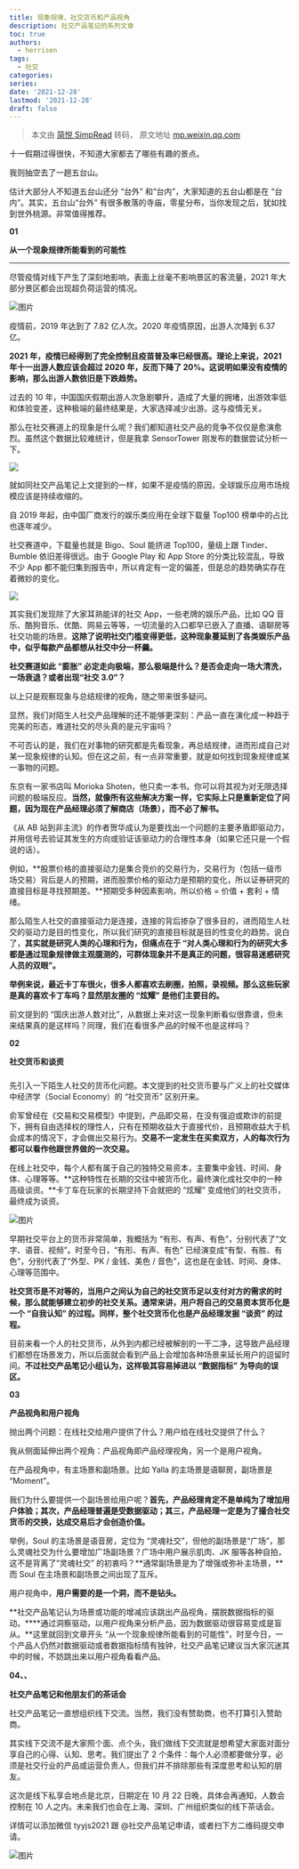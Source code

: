 ```yaml
---
title: 现象规律、社交货币和产品视角
description: 社交产品笔记的系列文章
toc: true
authors:
  - herrisen
tags:
  - 社交
categories:
series:
date: '2021-12-28'
lastmod: '2021-12-28'
draft: false
---
```

> 本文由 [简悦 SimpRead](http://ksria.com/simpread/) 转码， 原文地址 [mp.weixin.qq.com](https://mp.weixin.qq.com/s/EbjEnofrps9gYsQmSuXs-A)

十一假期过得很快，不知道大家都去了哪些有趣的景点。

我则抽空去了一趟五台山。

估计大部分人不知道五台山还分 “台外” 和“台内”，大家知道的五台山都是在 “台内”。其实，五台山“台外” 有很多散落的寺庙，零星分布，当你发现之后，犹如找到世外桃源。非常值得推荐。

**01**

**从一个现象规律所能看到的可能性**




-------------------------

尽管疫情对线下产生了深刻地影响，表面上丝毫不影响景区的客流量，2021 年大部分景区都会出现超负荷运营的情况。

![图片](https://mmbiz.qpic.cn/mmbiz_png/OjDnVlk20ZyR263fjzRLBj1CtM1gkYuJgkSfvW7xoWfRfw2Kkuut8nuWJ57lU1YUQCTMODxvsLFRdYzIN8Vueg/640?wx_fmt=png)

疫情前，2019 年达到了 7.82 亿人次。2020 年疫情原因，出游人次降到 6.37 亿。

**2021 年，疫情已经得到了完全控制且疫苗普及率已经很高。理论上来说，2021 年十一出游人数应该会超过 2020 年，反而下降了 20%。这说明如果没有疫情的影响，那么出游人数依旧是下跌趋势。**

过去的 10 年，中国国庆假期出游人次急剧攀升，造成了大量的拥堵，出游效率低和体验变差，这种极端的最终结果是，大家选择减少出游。这与疫情无关。

那么在社交赛道上的现象是什么呢？我们都知道社交产品的竞争不仅仅是愈演愈烈。虽然这个数据比较难统计，但是我拿 SensorTower 刚发布的数据尝试分析一下。

![](https://mmbiz.qpic.cn/mmbiz_png/OjDnVlk20ZycWW3kXsZxHXWIpPazOD3IQ9JTFkU0umQZmeUEUEWhXvL3NiaKXXCSoNJHh25RPibHxEIGxKc8icaog/640?wx_fmt=png)

就如同社交产品笔记上文提到的一样，如果不是疫情的原因，全球娱乐应用市场规模应该是持续收缩的。

自 2019 年起，由中国厂商发行的娱乐类应用在全球下载量 Top100 榜单中的占比也逐年减少。

社交赛道中，下载量也就是 Bigo、Soul 能挤进 Top100，量级上跟 Tinder、Bumble 依旧差得很远。由于 Google Play 和 App Store 的分类比较混乱，导致不少 App 都不能归集到报告中，所以肯定有一定的偏差，但是总的趋势确实存在着微妙的变化。

![](https://mmbiz.qpic.cn/mmbiz_png/OjDnVlk20ZycWW3kXsZxHXWIpPazOD3IZWFOd5JDh2ohGPRLDUxAsKf2KV3UsNcfrKEEibMX0sUpuibgiaAibrGGuA/640?wx_fmt=png)

其实我们发现除了大家耳熟能详的社交 App，一些老牌的娱乐产品，比如 QQ 音乐、酷狗音乐、优酷、网易云等等，一切流量的入口都早已嵌入了直播、语聊房等社交功能的场景。**这除了说明社交门槛变得更低，这种现象蔓延到了各类娱乐产品中，似乎每款产品都想从社交中分一杯羹。**

**社交赛道如此 “膨胀” 必定走向极端，那么极端是什么？是否会走向一场大清洗，一场衰退？或者出现“社交 3.0”？**

以上只是观察现象与总结规律的视角，随之带来很多疑问。

显然，我们对陌生人社交产品理解的还不能够更深刻：产品一直在演化成一种趋于完美的形态，难道社交的尽头真的是元宇宙吗？

不可否认的是，我们在对事物的研究都是先看现象，再总结规律，进而形成自己对某一现象规律的认知。但在这之前，有一点非常重要，就是如何找到现象规律或某一事物的问题。

东京有一家书店叫 Morioka Shoten，他只卖一本书。你可以将其视为对无限选择问题的极端反应。**当然，就像所有这些解决方案一样，它实际上只是重新定位了问题，因为现在产品经理必须了解商店（场景），而不必了解书。**

《从 AB 站到非主流》的作者贺华成认为是要找出一个问题的主要矛盾即驱动力，并用信号去验证其发生的方向或验证该驱动力的合理性本身（如果它还只是一个假说的话）。

例如，**股票价格的直接驱动力是集合竞价的交易行为，交易行为（包括一级市场交易）背后是人的预期，进而股票价格的驱动力是预期的变化，所以证券研究的直接目标是寻找预期差。**预期受多种因素影响，所以价格 = 价值 + 套利 + 情绪。

那么陌生人社交的直接驱动力是连接，连接的背后掺杂了很多目的，进而陌生人社交的驱动力是目的性变化，所以我们研究的直接目标就是目的性变化的趋势。说白了，**其实就是研究人类的心理和行为，但痛点在于 “对人类心理和行为的研究大多都是通过现象规律做主观臆测的，可群体现象并不是真正的问题，很容易迷惑研究人员的双眼”。**

**举例来说，最近卡丁车很火，很多人都喜欢去刷圈，拍照，录视频。那么这些玩家是真的喜欢卡丁车吗？显然朋友圈的 “炫耀” 是他们主要目的。**

前文提到的 “国庆出游人数对比”，从数据上来对这一现象判断看似很靠谱，但未来结果真的是这样吗？同理，我们在看很多产品的时候不也是这样吗？

**02**

**社交货币和谈资**

### 

  

先引入一下陌生人社交的货币化问题。本文提到的社交货币要与广义上的社交媒体中经济学（Social Economy）的 “社交货币” 区别开来。

俞军曾经在《交易和交易模型》中提到，产品即交易，在没有强迫或欺诈的前提下，拥有自由选择权的理性人，只有在预期收益大于直接代价，且预期收益大于机会成本的情况下，才会做出交易行为。**交易不一定发生在买卖双方，人的每次行为都可以看作他跟世界做的一次交易。**

在线上社交中，每个人都有属于自己的独特交易资本，主要集中金钱、时间、身体、心理等等。**这种特性在长期的交往中被货币化，最终演化成社交中的一种高级谈资。**卡丁车在玩家的长期坚持下会就把的 “炫耀” 变成他们的社交货币，最终成为谈资。

![图片](https://mmbiz.qpic.cn/mmbiz_png/OjDnVlk20ZyR263fjzRLBj1CtM1gkYuJCBMgX9micSU2EV6xTbOpzsh0eiaLng16TD46s3pyJJeibfhvAU6libic3Ng/640?wx_fmt=png)

早期社交平台上的货币非常简单，我概括为 “有形、有声、有色”，分别代表了“文字、语音、视频”。时至今日，“有形、有声、有色” 已经演变成“有型、有胜、有色”，分别代表了“外型、PK / 金钱、美色 / 音色”，这也是在金钱、时间、身体、心理等范围中。  

**社交货币是不对等的，当用户之间认为自己的社交货币足以支付对方的需求的时候，那么就能够建立初步的社交关系。通常来讲，用户将自己的交易资本货币化是一个 “自我认知” 的过程。同样，整个社交货币化也是产品经理发掘 “谈资” 的过程。**

目前来看一个人的社交货币，从外到内都已经被解剖的一干二净，这导致产品经理们都想在场景发力，所以后面就会看到产品上会增加各种场景来延长用户的逗留时间。**不过社交产品笔记小组认为，这样极其容易掉进以 “数据指标” 为导向的误区。**

**03**

**产品视角和用户视角**

抛出两个问题：在线社交给用户提供了什么？用户给在线社交提供了什么？

我从侧面延伸出两个视角：产品视角即产品经理视角，另一个是用户视角。

在产品视角中，有主场景和副场景。比如 Yalla 的主场景是语聊房，副场景是 “Moment”。

我们为什么要提供一个副场景给用户呢？**首先，产品经理肯定不是单纯为了增加用户体验；其次，产品经理普遍是受数据驱动；其三，产品经理一定是为了撮合社交货币的交换，达成交易后才会创造价值。**

举例，Soul 的主场景是语音房，定位为 “灵魂社交”，但他的副场景是“广场”，那么灵魂社交为什么要增加广场副场景？广场中用户展示肌肉、JK 服等各种自拍，这不是背离了“灵魂社交” 的初衷吗？**通常副场景是为了增强或弥补主场景，**而 Soul 在主场景和副场景之间出现了互斥。

用户视角中，**用户需要的是一个洞，而不是钻头。**

**社交产品笔记认为场景或功能的增减应该跳出产品视角，摆脱数据指标的驱动。****通过洞察驱动，以用户视角来分析产品，因为数据驱动很容易变成是盲从。**这里就回到文章开头 “从一个现象规律所能看到的可能性”，时至今日，一个产品人仍然对数据驱动或者数据指标情有独钟，社交产品笔记建议当大家沉迷其中的时候，不妨跳出来以用户视角看看产品。

**04、、**

**社交产品笔记和他朋友们的茶话会**

社交产品笔记一直想组织线下交流。当然，我们没有赞助商，也不打算引入赞助商。

其实线下交流不是大家照个面、点个头，我们做线下交流就是想希望大家面对面分享自己的心得、认知、思考。我们提出了 2 个条件：每个人必须都要做分享，必须是社交行业的产品或运营负责人，但我们并不排除那些有深度思考和认知的朋友。

这次是线下私享会地点是北京，日期定在 10 月 22 日晚，具体会再通知，人数会控制在 10 人之内。未来我们也会在上海、深圳、广州组织类似的线下茶话会。

详情可以添加微信 tyyjs2021 跟 @社交产品笔记申请，或者扫下方二维码提交申请。

![图片](https://mmbiz.qpic.cn/mmbiz_jpg/OjDnVlk20ZycWW3kXsZxHXWIpPazOD3I04lZGnxGcBQPMFpefibVZy64PEm3ibZd5JwyFjMnXEH0gE9eKTiaNTLnA/640?wx_fmt=jpeg)